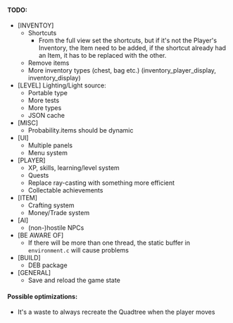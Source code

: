 #### TODO:
* [INVENTOY]
    * Shortcuts
        * From the full view set the shortcuts, but if it's not the Player's
        Inventory, the Item need to be added, if the shortcut already had an Item,
        it has to be replaced with the other.
    * Remove items
    * More inventory types (chest, bag etc.) (inventory_player_display, inventory_display)
* [LEVEL] Lighting/Light source:
    * Portable type
    * More tests
    * More types
    * JSON cache
* [MISC]
    * Probability.items should be dynamic
* [UI]
    * Multiple panels
    * Menu system
* [PLAYER]
    * XP, skills, learning/level system
    * Quests
    * Replace ray-casting with something more efficient
    * Collectable achievements
* [ITEM]
    * Crafting system
    * Money/Trade system
* [AI]
    * (non-)hostile NPCs
* [BE AWARE OF]
    * If there will be more than one thread, the static buffer in `environment.c` will cause problems
* [BUILD]
    * DEB package
* [GENERAL]
    * Save and reload the game state


#### Possible optimizations:
* It's a waste to always recreate the Quadtree when the player moves

